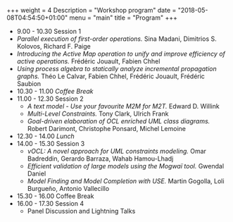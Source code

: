 +++
weight = 4
Description = "Workshop program"
date = "2018-05-08T04:54:50+01:00"
menu = "main"
title = "Program"
+++

*  9.00 - 10.30  Session 1
  * *Parallel execution of first-order operations.* Sina Madani, Dimitrios S. Kolovos, Richard F. Paige
  * *Introducing the Active Map operation to unify and improve efficiency of active operations.* Frédéric Jouault, Fabien Chhel
  * *Using process algebra to statically analyze incremental propagation graphs.* Théo Le Calvar, Fabien Chhel, Frédéric Jouault, Frédéric Saubion
* 10.30 - 11.00 *Coffee Break*
* 11.00 - 12.30 Session 2
  * *A text model - Use your favourite M2M for M2T.* Edward D. Willink
  * *Multi-Level Constraints.* Tony Clark, Ulrich Frank
  * *Goal-driven elaboration of OCL enriched UML class diagrams.* Robert Darimont, Christophe Ponsard, Michel Lemoine
* 12.30 - 14.00 *Lunch*
* 14.00 - 15.30 Session 3
  * *vOCL: A novel approach for UML constraints modeling.* Omar Badreddin, Gerardo Barraza, Wahab Hamou-Lhadj
  * *Efficient validation of large models using the Mogwaı̈ tool.* Gwendal Daniel
  * *Model Finding and Model Completion with USE.* Martin Gogolla, Loli Burgueño, Antonio Vallecillo
* 15.30 - 16.00 Coffee Break
* 16.00 - 17.30 Session 4
  * Panel Discussion and Lightning Talks


